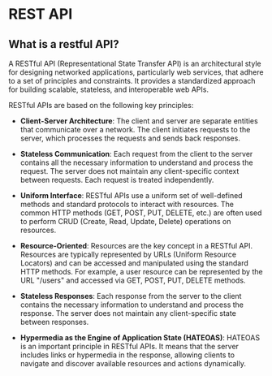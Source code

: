 # REST API

## What is a restful API?
A RESTful API (Representational State Transfer API) is an architectural style for designing networked applications, particularly web services, that adhere to a set of principles and constraints. It provides a standardized approach for building scalable, stateless, and interoperable web APIs.

RESTful APIs are based on the following key principles:
- **Client-Server Architecture**: The client and server are separate entities that communicate over a network. The client initiates requests to the server, which processes the requests and sends back responses.


- **Stateless Communication**: Each request from the client to the server contains all the necessary information to understand and process the request. The server does not maintain any client-specific context between requests. Each request is treated independently.


- **Uniform Interface**: RESTful APIs use a uniform set of well-defined methods and standard protocols to interact with resources. The common HTTP methods (GET, POST, PUT, DELETE, etc.) are often used to perform CRUD (Create, Read, Update, Delete) operations on resources.


- **Resource-Oriented**: Resources are the key concept in a RESTful API. Resources are typically represented by URLs (Uniform Resource Locators) and can be accessed and manipulated using the standard HTTP methods. For example, a user resource can be represented by the URL "/users" and accessed via GET, POST, PUT, DELETE methods.


- **Stateless Responses**: Each response from the server to the client contains the necessary information to understand and process the response. The server does not maintain any client-specific state between responses.


- **Hypermedia as the Engine of Application State (HATEOAS)**: HATEOAS is an important principle in RESTful APIs. It means that the server includes links or hypermedia in the response, allowing clients to navigate and discover available resources and actions dynamically.
